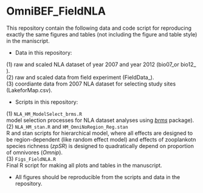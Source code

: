 # OmniBEF_FieldNLA

This repository contain the following data and code script for reproducing exactly the same figures and tables (not including the figure and table style) in the maniscript.

* Data in this repository:

(1) raw and scaled NLA dataset of year 2007 and year 2012 (bio07_or bio12_ ).  
(2) raw and scaled data from field experiment (FieldData_).  
(3) coordiante data from 2007 NLA dataset for selecting study sites (LakeforMap.csv).   

* Scripts in this repository:

(1) `NLA_HM_ModelSelect_brms.R`  
  model selection processes for NLA dataset analyses using [*brms*](https://github.com/paul-buerkner/brms) package).  
(2) `NLA_HM_stan.R` and `HM_OmniNoRegion_Reg.stan`  
  R and stan scripts for hierarchical model, where all effects are designed to be region-dependent (like random effect model) and effects of zooplankotn species richness (_zpSR_) is designed to quadratically depend on proportion of omnivores (_Omnip_).  
(3) `Figs_FieldNLA.R`  
  Final R script for making all plots and tables in the manuscript.
  
* All figures should be reproducible from the scripts and data in the repository.   
